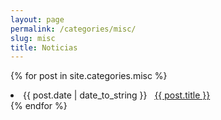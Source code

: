 ```yaml
---
layout: page
permalink: /categories/misc/
slug: misc
title: Noticias
---
```



 
{% for post in site.categories.misc %}
 <li><span>{{ post.date | date_to_string }}</span> &nbsp; <a href="{{ post.url }}">{{ post.title }}</a></li>
{% endfor %}


